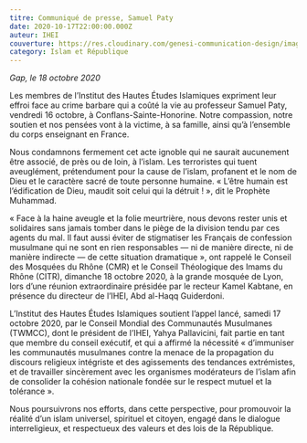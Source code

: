 ```yaml
---
titre: Communiqué de presse, Samuel Paty
date: 2020-10-17T22:00:00.000Z
auteur: IHEI
couverture: https://res.cloudinary.com/genesi-communication-design/image/upload/v1606407883/ihei/couvertures/Centre_historique_de_Conflans-Sainte-Honorine.Yvelines.France_zc0qox.jpg
category: Islam et République
---
```

*Gap, le 18 octobre 2020*

Les membres de l’Institut des Hautes Études Islamiques expriment leur effroi face au crime barbare qui a coûté la vie au professeur Samuel Paty, vendredi 16 octobre, à Conflans-Sainte-Honorine. Notre compassion, notre soutien et nos pensées vont à la victime, à sa famille, ainsi qu’à l’ensemble du corps enseignant en France.

Nous condamnons fermement cet acte ignoble qui ne saurait aucunement être associé, de près ou de loin, à l’islam. Les terroristes qui tuent aveuglément, prétendument pour la cause de l’islam, profanent et le nom de Dieu et le caractère sacré de toute personne humaine. «&nbsp;L’être humain est l’édification de Dieu, maudit soit celui qui la détruit&nbsp;!&nbsp;», dit le Prophète Muhammad.

«&nbsp;Face à la haine aveugle et la folie meurtrière, nous devons rester unis et solidaires sans jamais tomber dans le piège de la division tendu par ces agents du mal. Il faut aussi éviter de stigmatiser les Français de confession musulmane qui ne sont en rien responsables —&nbsp;ni de manière directe, ni de manière indirecte&nbsp;— de cette situation dramatique&nbsp;», ont rappelé le Conseil des Mosquées du Rhône (CMR) et le Conseil Théologique des Imams du Rhône (CITR), dimanche 18 octobre 2020, à la grande mosquée de Lyon, lors d’une réunion extraordinaire présidée par le recteur Kamel Kabtane, en présence du directeur de l’IHEI, Abd al-Haqq Guiderdoni.

L’Institut des Hautes Études Islamiques soutient l’appel lancé, samedi 17 octobre 2020, par le Conseil Mondial des Communautés Musulmanes (TWMCC), dont le président de l’IHEI, Yahya Pallavicini, fait partie en tant que membre du conseil exécutif, et qui a affirmé la nécessité «&nbsp;d’immuniser les communautés musulmanes contre la menace de la propagation du discours religieux intégriste et des agissements des tendances extrémistes, et de travailler sincèrement avec les organismes modérateurs de l’islam afin de consolider la cohésion nationale fondée sur le respect mutuel et la tolérance&nbsp;».

Nous poursuivrons nos efforts, dans cette perspective, pour promouvoir la réalité d’un islam universel, spirituel et citoyen, engagé dans le dialogue interreligieux, et respectueux des valeurs et des lois de la République.